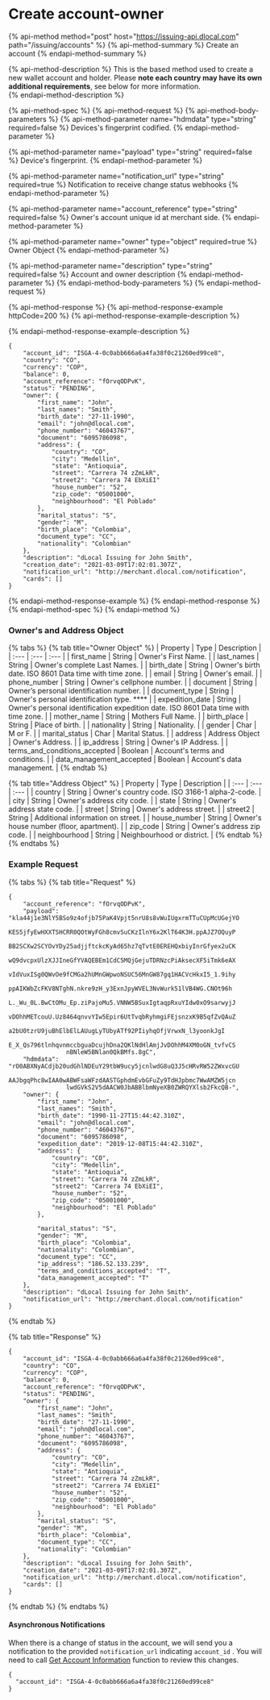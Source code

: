 # Create account-owner

{% api-method method="post" host="https://issuing-api.dlocal.com" path="/issuing/accounts" %}
{% api-method-summary %}
Create an account
{% endapi-method-summary %}

{% api-method-description %}
This is the based method used to create a new wallet account and holder. Please **note each country may have its own additional requirements**, see below for more information.  
{% endapi-method-description %}

{% api-method-spec %}
{% api-method-request %}
{% api-method-body-parameters %}
{% api-method-parameter name="hdmdata" type="string" required=false %}
Devices's fingerprint codified. 
{% endapi-method-parameter %}

{% api-method-parameter name="payload" type="string" required=false %}
Device's fingerprint.
{% endapi-method-parameter %}

{% api-method-parameter name="notification\_url" type="string" required=true %}
Notification to receive change status webhooks
{% endapi-method-parameter %}

{% api-method-parameter name="account\_reference" type="string" required=false %}
Owner's account unique id at merchant side. 
{% endapi-method-parameter %}

{% api-method-parameter name="owner" type="object" required=true %}
Owner Object
{% endapi-method-parameter %}

{% api-method-parameter name="description" type="string" required=false %}
Account and owner description
{% endapi-method-parameter %}
{% endapi-method-body-parameters %}
{% endapi-method-request %}

{% api-method-response %}
{% api-method-response-example httpCode=200 %}
{% api-method-response-example-description %}

{% endapi-method-response-example-description %}

```
{
    "account_id": "ISGA-4-0c0abb666a6a4fa38f0c21260ed99ce8",
    "country": "CO",
    "currency": "COP",
    "balance": 0,
    "account_reference": "fOrvqODPvK",
    "status": "PENDING",
    "owner": {
        "first_name": "John",
        "last_names": "Smith",
        "birth_date": "27-11-1990",
        "email": "john@dlocal.com",
        "phone_number": "46043767",
        "document": "6095786098",
        "address": {
            "country": "CO",
            "city": "Medellin",
            "state": "Antioquia",
            "street": "Carrera 74 zZmLkR",
            "street2": "Carrera 74 EbXiEI"
            "house_number": "52",
            "zip_code": "05001000",
            "neighbourhood": "El Poblado"
        },
        "marital_status": "S",
        "gender": "M",
        "birth_place": "Colombia",
        "document_type": "CC",
        "nationality": "Colombian"
    },
    "description": "dLocal Issuing for John Smith",
    "creation_date": "2021-03-09T17:02:01.307Z",
    "notification_url": "http://merchant.dlocal.com/notification",
    "cards": []
}
```
{% endapi-method-response-example %}
{% endapi-method-response %}
{% endapi-method-spec %}
{% endapi-method %}

### Owner's and Address Object

{% tabs %}
{% tab title="Owner Object" %}
| Property | Type | Description |
| :--- | :--- | :--- |
| first\_name | String | Owner's First Name.  |
| last\_names | String | Owner's complete Last Names.  |
| birth\_date | String | Owner's birth date. ISO 8601 Data time with time zone.  |
| email | String | Owner's email.  |
| phone\_number | String | Owner's cellphone number.   |
| document | String | Owner’s personal identification number.  |
| document\_type | String | Owner's personal identification type.  ****  |
| expedition\_date | String | Owner's personal identification expedition date. ISO 8601 Data time with time zone.  |
| mother\_name | String | Mothers Full Name.  |
| birth\_place | String | Place of birth.  |
| nationality | String | Nationality.  |
| gender | Char | M or F.  |
| marital\_status | Char | Marital Status. |
| address | Address Object | Owner's Address.  |
| ip\_address | String | Owner's IP Address.  |
| terms\_and\_conditions\_accepted | Boolean | Account's terms and conditions.   |
| data\_management\_accepted | Boolean | Account's data management.  |
{% endtab %}

{% tab title="Address Object" %}
| Property | Type | Description |
| :--- | :--- | :--- |
| country | String | Owner's country code. ISO 3166-1 alpha-2-code.  |
| city | String | Owner's address city code.  |
| state | String | Owner's address state code.  |
| street | String | Owner's address street.  |
| street2 | String | Additional information on street.  |
| house\_number | String | Owner's house number \(floor, apartment\).  |
| zip\_code | String | Owner's address zip code.  |
| neighbourhood | String | Neighbourhood or district.  |
{% endtab %}
{% endtabs %}

### Example Request

{% tabs %}
{% tab title="Request" %}
```text
{
    "account_reference": "fOrvqODPvK",
    "payload": "kla44j1e3NlY5BSo9z4ofjb75PaK4Vpjt5nrU8s8vWuIUgxrmTTuCUpMcUGejYO
                KES5jfyEwHXXTSHCRR0QOtWyFGh8cmvSuCKzIlnY6x2KlT64K3H.ppAJZ7OQuyP
                BB2SCXw2SCYOvYDy25adjjftckcKyAd65hz7qTvtE0EREHQxbiyInrGfyex2uCK
                wQ9dvcpxUlzXJJIneGfYVAQEBEm1CdC5MQjGejuTDRNzcPiAksecXF5iTmk6eAX
                vIdVuxISg0QWvOe9fCMGa2hUMnGWpwoNSUC56MnGW87gq1HACVcHkxI5_1.9ihy
                ppAIKWbZcFKV8NTghN.nkre9zH_y3ExnJpyWVEL3NvWurk51lVB4WG.CNOt96h
                L._Wu_0L.BwCtOMu_Ep.ziPajoMu5.VNNW5BSuxIgtaqpRxuYIdw0xO9sarwyjJ
                vDOhhMETcouU.Uz8464qnvvYIw5Epir6UtTvqbRyhmgiFEjsnzxK9B5qfZvQAuZ
                a2bU0tzrU9juBhElbElLAUugLyTUbyATf92PIiyhqOfjVrwxN_l3yoonkJgI
                E_X_Qs796tlnhqvnmccbguaDcujhDna2QKlNdHlAmjJvDOhhM4XM0oGN_tvfvCS
                nBNleW5BNlan0QkBMfs.8gC",
    "hdmdata": "rO0ABXNyACdjb20udGhlNDEuY29tbW9ucy5jcnlwdG8uQ3J5cHRvRW52ZWxvcGU
                AAJbgqPhc8wIAA0wABWFsaWFzdAASTGphdmEvbGFuZy9TdHJpbmc7WwAMZW5jcn
                lwdGVkS2V5dAACW0JbABBlbmNyeXB0ZWRQYXlsb2FkcQB-", 
    "owner": {
        "first_name": "John",
        "last_names": "Smith",
        "birth_date": "1990-11-27T15:44:42.310Z",
        "email": "john@dlocal.com",
        "phone_number": "46043767",
        "document": "6095786098",
        "expedition_date": "2019-12-08T15:44:42.310Z",
        "address": {
            "country": "CO",
            "city": "Medellin",
            "state": "Antioquia",
            "street": "Carrera 74 zZmLkR",
            "street2": "Carrera 74 EbXiEI",
            "house_number": "52",
            "zip_code": "05001000",
            "neighbourhood": "El Poblado"
        },
        
        "marital_status": "S",
        "gender": "M",
        "birth_place": "Colombia",
        "nationality": "Colombian",
        "document_type": "CC",
        "ip_address": "186.52.133.239",
        "terms_and_conditions_accepted": "T",
        "data_management_accepted": "T"
    },
    "description": "dLocal Issuing for John Smith",
    "notification_url": "http://merchant.dlocal.com/notification"
}
```
{% endtab %}

{% tab title="Response" %}
```text
{
    "account_id": "ISGA-4-0c0abb666a6a4fa38f0c21260ed99ce8",
    "country": "CO",
    "currency": "COP",
    "balance": 0,
    "account_reference": "fOrvqODPvK",
    "status": "PENDING",
    "owner": {
        "first_name": "John",
        "last_names": "Smith",
        "birth_date": "27-11-1990",
        "email": "john@dlocal.com",
        "phone_number": "46043767",
        "document": "6095786098",
        "address": {
            "country": "CO",
            "city": "Medellin",
            "state": "Antioquia",
            "street": "Carrera 74 zZmLkR",
            "street2": "Carrera 74 EbXiEI"
            "house_number": "52",
            "zip_code": "05001000",
            "neighbourhood": "El Poblado"
        },
        "marital_status": "S",
        "gender": "M",
        "birth_place": "Colombia",
        "document_type": "CC",
        "nationality": "Colombian"
    },
    "description": "dLocal Issuing for John Smith",
    "creation_date": "2021-03-09T17:02:01.307Z",
    "notification_url": "http://merchant.dlocal.com/notification",
    "cards": []
}
```
{% endtab %}
{% endtabs %}

#### Asynchronous Notifications

When there is a change of status in the account, we will send you a notification to the provided `notification_url` indicating `account_id` . You will need to call [Get Account Information](../../manage-accounts/get-account-information.md) function to review this changes.

```text
{ 
  "account_id": "ISGA-4-0c0abb666a6a4fa38f0c21260ed99ce8" 
}
```

